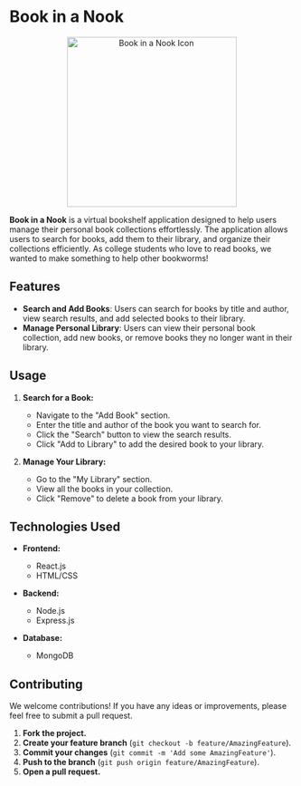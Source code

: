 # Book in a Nook
<div align="center">
  <img src="https://github.com/GloverTheProgrammer/Book-In-A-Nook/assets/117209189/495308a9-d558-487a-8ee9-48e46f38bb1e" alt="Book in a Nook Icon" width="300" />
</div>

**Book in a Nook** is a virtual bookshelf application designed to help users manage their personal book collections effortlessly. The application allows users to search for books, add them to their library, and organize their collections efficiently. As college students who love to read books, we wanted to make something to help other bookworms!


## Features

- **Search and Add Books**: Users can search for books by title and author, view search results, and add selected books to their library.
- **Manage Personal Library**: Users can view their personal book collection, add new books, or remove books they no longer want in their library.

## Usage

1. **Search for a Book:**
    - Navigate to the "Add Book" section.
    - Enter the title and author of the book you want to search for.
    - Click the "Search" button to view the search results.
    - Click "Add to Library" to add the desired book to your library.

2. **Manage Your Library:**
    - Go to the "My Library" section.
    - View all the books in your collection.
    - Click "Remove" to delete a book from your library.

## Technologies Used

- **Frontend:**
  - React.js
  - HTML/CSS

- **Backend:**
  - Node.js
  - Express.js

- **Database:**
  - MongoDB

## Contributing

We welcome contributions! If you have any ideas or improvements, please feel free to submit a pull request.

1. **Fork the project.**
2. **Create your feature branch** (`git checkout -b feature/AmazingFeature`).
3. **Commit your changes** (`git commit -m 'Add some AmazingFeature'`).
4. **Push to the branch** (`git push origin feature/AmazingFeature`).
5. **Open a pull request.**
